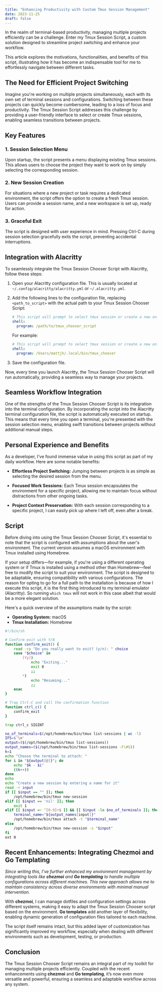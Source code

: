 ```yaml
---
title: "Enhancing Productivity with Custom Tmux Session Management"
date: 2023-11-25
draft: false
---
```


In the realm of terminal-based productivity, managing multiple projects efficiently can be a challenge. Enter my Tmux Session Script, a custom solution designed to streamline project switching and enhance your workflow.

<!--more-->

This article explores the motivations, functionalities, and benefits of this script, illustrating how it has become an indispensable tool for me to effortlessly navigate between different tasks.

## The Need for Efficient Project Switching

Imagine you're working on multiple projects simultaneously, each with its own set of terminal sessions and configurations. Switching between these projects can quickly become cumbersome, leading to a loss of focus and productivity. The Tmux Session Script addresses this challenge by providing a user-friendly interface to select or create Tmux sessions, enabling seamless transitions between projects.

## Key Features

### 1. **Session Selection Menu**

Upon startup, the script presents a menu displaying existing Tmux sessions. This allows users to choose the project they want to work on by simply selecting the corresponding session.

### 2. **New Session Creation**

For situations where a new project or task requires a dedicated environment, the script offers the option to create a fresh Tmux session. Users can provide a session name, and a new workspace is set up, ready for action.

### 3. **Graceful Exit**

The script is designed with user experience in mind. Pressing Ctrl-C during session selection gracefully exits the script, preventing accidental interruptions.

## Integration with Alacritty

To seamlessly integrate the Tmux Session Chooser Script with Alacritty, follow these steps:

1. Open your Alacritty configuration file. This is usually located at `~/.config/alacritty/alacritty.yml` or `~/.alacritty.yml`.

2. Add the following lines to the configuration file, replacing `<path_to_script>` with the actual path to your Tmux Session Chooser Script:

   ```yaml
   # This script will prompt to select tmux session or create a new one on startup
   shell:
     program: /path/to/tmux_chooser_script
   ```

   For example:

   ```yaml
   # This script will prompt to select tmux session or create a new one on startup
   shell:
     program: /Users/mattjh/.local/bin/tmux_chooser
   ```

3. Save the configuration file.

Now, every time you launch Alacritty, the Tmux Session Chooser Script will run automatically, providing a seamless way to manage your projects.

## Seamless Workflow Integration

One of the strengths of the Tmux Session Chooser Script is its integration into the terminal configuration. By incorporating the script into the Alacritty terminal configuration file, the script is automatically executed on startup. This means that every time you open a terminal, you're presented with the session selection menu, enabling swift transitions between projects without additional manual steps.

## Personal Experience and Benefits

As a developer, I've found immense value in using this script as part of my daily workflow. Here are some notable benefits:

- **Effortless Project Switching:** Jumping between projects is as simple as selecting the desired session from the menu.

- **Focused Work Sessions:** Each Tmux session encapsulates the environment for a specific project, allowing me to maintain focus without distractions from other ongoing tasks.

- **Project Context Preservation:** With each session corresponding to a specific project, I can easily pick up where I left off, even after a break.

## Script

Before diving into using the Tmux Session Chooser Script, it's essential to note that the script is configured with assumptions about the user's environment. The current version assumes a macOS environment with Tmux installed using Homebrew.

If your setup differs—for example, if you're using a different operating system or if Tmux is installed using a method other than Homebrew—feel free to modify the script to suit your environment. The script is designed to be adaptable, ensuring compatibility with various configurations.
The reason for opting to go for a full path to the installation is because of how I execute this script, it is the first thing introduced to my terminal emulator (Alacritty). So running `which tmux` will not work in this case albeit that would be a more elegant solution.

Here's a quick overview of the assumptions made by the script:

- **Operating System:** macOS
- **Tmux Installation:** Homebrew

```bash
#!/bin/sh

# Confirm exit with Y/N
function confirm_exit() {
    read -rp "Do you really want to exit? (y/n): " choice
    case "$choice" in
        [Yy])
            echo "Exiting..."
            exit 0
            ;;
        *)
            echo "Resuming..."
            ;;
    esac
}

# Trap Ctrl-C and call the confirmation function
function ctrl_c() {
    confirm_exit
}

trap ctrl_c SIGINT

no_of_terminals=$(/opt/homebrew/bin/tmux list-sessions | wc -l)
IFS=$'\n'
output=($(/opt/homebrew/bin/tmux list-sessions))
output_names=($(/opt/homebrew/bin/tmux list-sessions -F\#S))
k=1
echo "Choose the terminal to attach: "
for i in "${output[@]}"; do
	echo "$k - $i"
	((k++))
done
echo
echo "Create a new session by entering a name for it"
read -r input
if [[ $input == "" ]]; then
	/opt/homebrew/bin/tmux new-session
elif [[ $input == 'nil' ]]; then
	exit 1
elif [[ $input =~ ^[0-9]+$ ]] && [[ $input -le $no_of_terminals ]]; then
    terminal_name="${output_names[input]}"
	/opt/homebrew/bin/tmux attach -t "$terminal_name"
else
	/opt/homebrew/bin/tmux new-session -s "$input"
fi
ext 0
```

## Recent Enhancements: Integrating Chezmoi and Go Templating

_Since writing this, I’ve further enhanced my environment management by integrating tools like **chezmoi** and **Go templating** to handle multiple configurations across different machines. This new approach allows me to maintain consistency across diverse environments with minimal manual intervention._

With **chezmoi**, I can manage dotfiles and configuration settings across different systems, making it easy to adapt the Tmux Session Chooser script based on the environment. **Go templates** add another layer of flexibility, enabling dynamic generation of configuration files tailored to each machine.

The script itself remains intact, but this added layer of customization has significantly improved my workflow, especially when dealing with different environments such as development, testing, or production.

## Conclusion

The Tmux Session Chooser Script remains an integral part of my toolkit for managing multiple projects efficiently. Coupled with the recent enhancements using **chezmoi** and **Go templating**, it’s now even more versatile and powerful, ensuring a seamless and adaptable workflow across any system.
